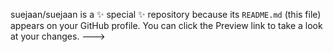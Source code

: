 
suejaan/suejaan is a ✨ special ✨ repository because its `README.md` (this file) appears on your GitHub profile.
You can click the Preview link to take a look at your changes.
--->
